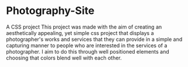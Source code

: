 # Photography-Site
A CSS project
This project was made with the aim of creating an aesthetically appealing, yet simple css project that displays a photographer's works and services that they can provide in a simple and capturing manner to people who are interested in the services of a photographer.
I aim to do this through well positioned elements and choosing that colors blend well with each other.
